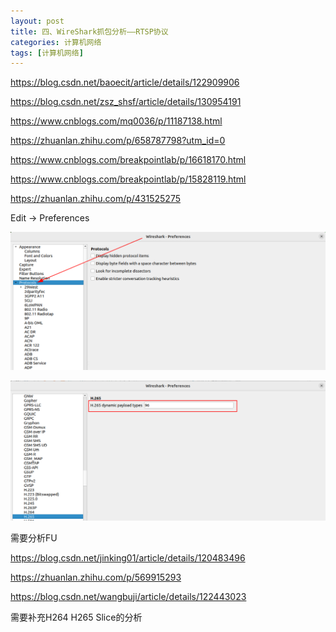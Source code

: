 ```yaml
---
layout: post
title: 四、WireShark抓包分析——RTSP协议
categories: 计算机网络
tags: [计算机网络]
---
```









https://blog.csdn.net/baoecit/article/details/122909906

https://blog.csdn.net/zsz_shsf/article/details/130954191

https://www.cnblogs.com/mq0036/p/11187138.html

https://zhuanlan.zhihu.com/p/658787798?utm_id=0

https://www.cnblogs.com/breakpointlab/p/16618170.html

https://www.cnblogs.com/breakpointlab/p/15828119.html

https://zhuanlan.zhihu.com/p/431525275



Edit -> Preferences 

![alt text](image.png)

![alt text](image-1.png)


需要分析FU 

https://blog.csdn.net/jinking01/article/details/120483496

https://zhuanlan.zhihu.com/p/569915293

https://blog.csdn.net/wangbuji/article/details/122443023

需要补充H264 H265 Slice的分析